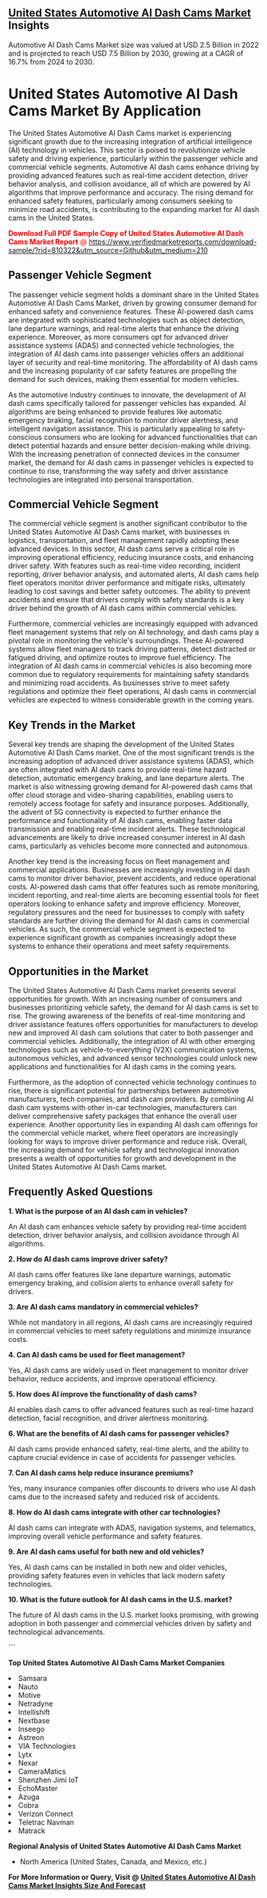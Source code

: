 <h2><a href="https://www.verifiedmarketreports.com/download-sample/?rid=810322&amp;utm_source=Github&amp;utm_medium=210" target="_blank">United States Automotive AI Dash Cams Market</a> Insights</h2><p>Automotive AI Dash Cams Market size was valued at USD 2.5 Billion in 2022 and is projected to reach USD 7.5 Billion by 2030, growing at a CAGR of 16.7% from 2024 to 2030.</p><p><h1>United States Automotive AI Dash Cams Market By Application</h1><p>The United States Automotive AI Dash Cams market is experiencing significant growth due to the increasing integration of artificial intelligence (AI) technology in vehicles. This sector is poised to revolutionize vehicle safety and driving experience, particularly within the passenger vehicle and commercial vehicle segments. Automotive AI dash cams enhance driving by providing advanced features such as real-time accident detection, driver behavior analysis, and collision avoidance, all of which are powered by AI algorithms that improve performance and accuracy. The rising demand for enhanced safety features, particularly among consumers seeking to minimize road accidents, is contributing to the expanding market for AI dash cams in the United States.</p><p><p><span class=""><span style="color: #ff0000;"><strong>Download Full PDF Sample Copy of United States Automotive AI Dash Cams Market Report</strong> @ </span><a href="https://www.verifiedmarketreports.com/download-sample/?rid=810322&amp;utm_source=Github&amp;utm_medium=210" target="_blank">https://www.verifiedmarketreports.com/download-sample/?rid=810322&amp;utm_source=Github&amp;utm_medium=210</a></span></p></p><h2>Passenger Vehicle Segment</h2><p>The passenger vehicle segment holds a dominant share in the United States Automotive AI Dash Cams Market, driven by growing consumer demand for enhanced safety and convenience features. These AI-powered dash cams are integrated with sophisticated technologies such as object detection, lane departure warnings, and real-time alerts that enhance the driving experience. Moreover, as more consumers opt for advanced driver assistance systems (ADAS) and connected vehicle technologies, the integration of AI dash cams into passenger vehicles offers an additional layer of security and real-time monitoring. The affordability of AI dash cams and the increasing popularity of car safety features are propelling the demand for such devices, making them essential for modern vehicles.</p><p>As the automotive industry continues to innovate, the development of AI dash cams specifically tailored for passenger vehicles has expanded. AI algorithms are being enhanced to provide features like automatic emergency braking, facial recognition to monitor driver alertness, and intelligent navigation assistance. This is particularly appealing to safety-conscious consumers who are looking for advanced functionalities that can detect potential hazards and ensure better decision-making while driving. With the increasing penetration of connected devices in the consumer market, the demand for AI dash cams in passenger vehicles is expected to continue to rise, transforming the way safety and driver assistance technologies are integrated into personal transportation.</p><h2>Commercial Vehicle Segment</h2><p>The commercial vehicle segment is another significant contributor to the United States Automotive AI Dash Cams market, with businesses in logistics, transportation, and fleet management rapidly adopting these advanced devices. In this sector, AI dash cams serve a critical role in improving operational efficiency, reducing insurance costs, and enhancing driver safety. With features such as real-time video recording, incident reporting, driver behavior analysis, and automated alerts, AI dash cams help fleet operators monitor driver performance and mitigate risks, ultimately leading to cost savings and better safety outcomes. The ability to prevent accidents and ensure that drivers comply with safety standards is a key driver behind the growth of AI dash cams within commercial vehicles.</p><p>Furthermore, commercial vehicles are increasingly equipped with advanced fleet management systems that rely on AI technology, and dash cams play a pivotal role in monitoring the vehicle's surroundings. These AI-powered systems allow fleet managers to track driving patterns, detect distracted or fatigued driving, and optimize routes to improve fuel efficiency. The integration of AI dash cams in commercial vehicles is also becoming more common due to regulatory requirements for maintaining safety standards and minimizing road accidents. As businesses strive to meet safety regulations and optimize their fleet operations, AI dash cams in commercial vehicles are expected to witness considerable growth in the coming years.</p><h2>Key Trends in the Market</h2><p>Several key trends are shaping the development of the United States Automotive AI Dash Cams market. One of the most significant trends is the increasing adoption of advanced driver assistance systems (ADAS), which are often integrated with AI dash cams to provide real-time hazard detection, automatic emergency braking, and lane departure alerts. The market is also witnessing growing demand for AI-powered dash cams that offer cloud storage and video-sharing capabilities, enabling users to remotely access footage for safety and insurance purposes. Additionally, the advent of 5G connectivity is expected to further enhance the performance and functionality of AI dash cams, enabling faster data transmission and enabling real-time incident alerts. These technological advancements are likely to drive increased consumer interest in AI dash cams, particularly as vehicles become more connected and autonomous.</p><p>Another key trend is the increasing focus on fleet management and commercial applications. Businesses are increasingly investing in AI dash cams to monitor driver behavior, prevent accidents, and reduce operational costs. AI-powered dash cams that offer features such as remote monitoring, incident reporting, and real-time alerts are becoming essential tools for fleet operators looking to enhance safety and improve efficiency. Moreover, regulatory pressures and the need for businesses to comply with safety standards are further driving the demand for AI dash cams in commercial vehicles. As such, the commercial vehicle segment is expected to experience significant growth as companies increasingly adopt these systems to enhance their operations and meet safety requirements.</p><h2>Opportunities in the Market</h2><p>The United States Automotive AI Dash Cams market presents several opportunities for growth. With an increasing number of consumers and businesses prioritizing vehicle safety, the demand for AI dash cams is set to rise. The growing awareness of the benefits of real-time monitoring and driver assistance features offers opportunities for manufacturers to develop new and improved AI dash cam solutions that cater to both passenger and commercial vehicles. Additionally, the integration of AI with other emerging technologies such as vehicle-to-everything (V2X) communication systems, autonomous vehicles, and advanced sensor technologies could unlock new applications and functionalities for AI dash cams in the coming years.</p><p>Furthermore, as the adoption of connected vehicle technology continues to rise, there is significant potential for partnerships between automotive manufacturers, tech companies, and dash cam providers. By combining AI dash cam systems with other in-car technologies, manufacturers can deliver comprehensive safety packages that enhance the overall user experience. Another opportunity lies in expanding AI dash cam offerings for the commercial vehicle market, where fleet operators are increasingly looking for ways to improve driver performance and reduce risk. Overall, the increasing demand for vehicle safety and technological innovation presents a wealth of opportunities for growth and development in the United States Automotive AI Dash Cams market.</p><h2>Frequently Asked Questions</h2><p><strong>1. What is the purpose of an AI dash cam in vehicles?</strong></p><p>An AI dash cam enhances vehicle safety by providing real-time accident detection, driver behavior analysis, and collision avoidance through AI algorithms.</p><p><strong>2. How do AI dash cams improve driver safety?</strong></p><p>AI dash cams offer features like lane departure warnings, automatic emergency braking, and collision alerts to enhance overall safety for drivers.</p><p><strong>3. Are AI dash cams mandatory in commercial vehicles?</strong></p><p>While not mandatory in all regions, AI dash cams are increasingly required in commercial vehicles to meet safety regulations and minimize insurance costs.</p><p><strong>4. Can AI dash cams be used for fleet management?</strong></p><p>Yes, AI dash cams are widely used in fleet management to monitor driver behavior, reduce accidents, and improve operational efficiency.</p><p><strong>5. How does AI improve the functionality of dash cams?</strong></p><p>AI enables dash cams to offer advanced features such as real-time hazard detection, facial recognition, and driver alertness monitoring.</p><p><strong>6. What are the benefits of AI dash cams for passenger vehicles?</strong></p><p>AI dash cams provide enhanced safety, real-time alerts, and the ability to capture crucial evidence in case of accidents for passenger vehicles.</p><p><strong>7. Can AI dash cams help reduce insurance premiums?</strong></p><p>Yes, many insurance companies offer discounts to drivers who use AI dash cams due to the increased safety and reduced risk of accidents.</p><p><strong>8. How do AI dash cams integrate with other car technologies?</strong></p><p>AI dash cams can integrate with ADAS, navigation systems, and telematics, improving overall vehicle performance and safety features.</p><p><strong>9. Are AI dash cams useful for both new and old vehicles?</strong></p><p>Yes, AI dash cams can be installed in both new and older vehicles, providing safety features even in vehicles that lack modern safety technologies.</p><p><strong>10. What is the future outlook for AI dash cams in the U.S. market?</strong></p><p>The future of AI dash cams in the U.S. market looks promising, with growing adoption in both passenger and commercial vehicles driven by safety and technological advancements.</p>```</p><p><strong>Top United States Automotive AI Dash Cams Market Companies</strong></p><div data-test-id=""><p><li>Samsara</li><li> Nauto</li><li> Motive</li><li> Netradyne</li><li> Intellishift</li><li> Nextbase</li><li> Inseego</li><li> Astreon</li><li> VIA Technologies</li><li> Lytx</li><li> Nexar</li><li> CameraMatics</li><li> Shenzhen Jimi IoT</li><li> EchoMaster</li><li> Azuga</li><li> Cobra</li><li> Verizon Connect</li><li> Teletrac Navman</li><li> Matrack</li></p><div><strong>Regional Analysis of&nbsp;United States Automotive AI Dash Cams Market</strong></div><ul><li dir="ltr"><p dir="ltr">North America&nbsp;(United States, Canada, and Mexico, etc.)</p></li></ul><p><strong>For More Information or Query, Visit @&nbsp;</strong><strong><a href="https://www.verifiedmarketreports.com/product/automotive-ai-dash-cams-market/?utm_source=Github&amp;utm_medium=210" target="_blank">United States Automotive AI Dash Cams Market Insights Size And Forecast</a></strong></p></div>
